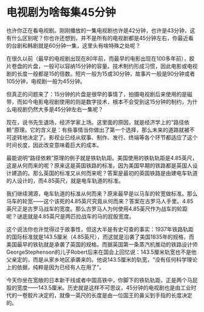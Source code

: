 # 电视剧为啥每集45分钟

也许你正在看电视剧。刚刚播放的一集电视剧也许是42分钟，也许是43分钟，这有什么区别呢？你也许还想到，并不是所有的电视剧都是45分钟左右，你最近看的台剧和韩剧就是60分钟一集，这里头有啥特殊之处呢？

在很久以前（最早的电视剧出现在80年前，而最早的电影出现在100多年前），胶片卷盘的片盘，一般可以容纳15分钟的容量。技术制约形成习惯，因此电影或电视剧的长度一般都是15的倍数。短片一般为15或30分钟，故事片一般是90分钟或者105分钟，电视剧一般为45分钟。

但真正的问题来了：15分钟的片盘是很早的事情了，拍摄电视剧后来使用的是磁带，而如今电影电视剧使用的则是数字技术，根本不会受到这15分钟的制约，为什么电视剧仍然大多是45分钟左右一集呢？

现在，说书先生退场，经济学家上场。这里面的原因，就是经济学上的“路径依赖”原理。它的含义是：有些事情当你做出了第一个选择，那么未来的道路就被不可逆转地决定了。影视业已经从叙事、制作、发行、终端等各个环节都适应了这个时间长度，因此改变意味着巨大的成本。

最能说明“路径依赖”原理的例子就是铁轨轨距。美国使用的铁轨轨距是4.85英尺，这是从何而来的呢？原来这是英国铁路的标准，因为美国早期的铁路都是英国人设计建造的。那么英国的标准又从何而来呢？答案是最初的英国铁路是由建电车轨道的人设计的，而4.85英尺，就是电车轨道的标准。

我们继续溯源，电车轨道的标准从何而来？原来最早是以马车的轮宽做标准。那么马车的轮宽——这个该死的4.85英尺究竟从何而来？答案在古罗马人手里。4.85英尺正是古罗马战车的宽度。那么古罗马人为何使用4.85英尺作为战车的轮距呢？谜底就是4.85英尺是两匹拉战车的马的屁股宽度。

这个说法你也许觉得过于故事性，但这大半是有史可查的事实：1937年铁路轨距的国际标准就是143.5厘米（4.85英尺），而这就是沿袭了美国1835年的规格，而美国最早的铁轨就是承袭了英国的规格。而据英国第一条蒸汽机推动的铁路设计师GeorgeStephenson的儿子Robert后来在国会上回忆说：143.5厘米轨宽也不是他父亲定的，而是从家乡地区承袭来的。他说143.5厘米的轨宽，“没有任何科学理论上的依据，纯粹是因为已经有人在用了”。

今天你坐在宽敞的日本新干线或者中国高铁中，你脚下的铁轨轨距，正是两个马屁股的宽度——143.5厘米。历史就是这样不可思议，45分钟的电视剧也是由工业时代的一卷胶片决定的，就像一英尺的长度是由一位国王的鼻尖到手指的长度决定的。